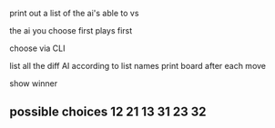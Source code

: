 print out a list of the ai's able to vs

the ai you choose first plays first

choose via CLI

list all the diff AI according to list names
print board after each move

show winner

possible choices
12 21 13 31 23 32 
-------------------------------------------